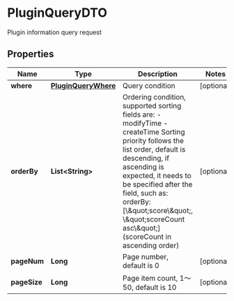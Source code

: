 

# PluginQueryDTO

Plugin information query request

## Properties

| Name | Type | Description | Notes |
|------------ | ------------- | ------------- | -------------|
|**where** | [**PluginQueryWhere**](PluginQueryWhere.md) | Query condition |  [optional] |
|**orderBy** | **List&lt;String&gt;** | Ordering condition, supported sorting fields are: - modifyTime - createTime  Sorting priority follows the list order, default is descending, if ascending is expected, it needs to be specified after the field, such as: orderBy: [\\\&quot;score\\\&quot;, \\\&quot;scoreCount asc\\\&quot;] (scoreCount in ascending order)  |  [optional] |
|**pageNum** | **Long** | Page number, default is 0 |  [optional] |
|**pageSize** | **Long** | Page item count, 1～50, default is 10 |  [optional] |



